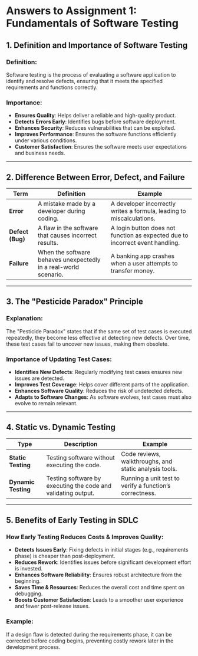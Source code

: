 # Answers to Assignment 1: Fundamentals of Software Testing

## 1. Definition and Importance of Software Testing
### Definition:
Software testing is the process of evaluating a software application to identify and resolve defects, ensuring that it meets the specified requirements and functions correctly.

### Importance:
- **Ensures Quality**: Helps deliver a reliable and high-quality product.
- **Detects Errors Early**: Identifies bugs before software deployment.
- **Enhances Security**: Reduces vulnerabilities that can be exploited.
- **Improves Performance**: Ensures the software functions efficiently under various conditions.
- **Customer Satisfaction**: Ensures the software meets user expectations and business needs.

---

## 2. Difference Between Error, Defect, and Failure

| Term     | Definition | Example |
|----------|------------|----------|
| **Error** | A mistake made by a developer during coding. | A developer incorrectly writes a formula, leading to miscalculations. |
| **Defect (Bug)** | A flaw in the software that causes incorrect results. | A login button does not function as expected due to incorrect event handling. |
| **Failure** | When the software behaves unexpectedly in a real-world scenario. | A banking app crashes when a user attempts to transfer money. |

---

## 3. The "Pesticide Paradox" Principle
### Explanation:
The "Pesticide Paradox" states that if the same set of test cases is executed repeatedly, they become less effective at detecting new defects. Over time, these test cases fail to uncover new issues, making them obsolete.

### Importance of Updating Test Cases:
- **Identifies New Defects**: Regularly modifying test cases ensures new issues are detected.
- **Improves Test Coverage**: Helps cover different parts of the application.
- **Enhances Software Quality**: Reduces the risk of undetected defects.
- **Adapts to Software Changes**: As software evolves, test cases must also evolve to remain relevant.

---

## 4. Static vs. Dynamic Testing

| Type     | Description | Example |
|----------|------------|----------|
| **Static Testing** | Testing software without executing the code. | Code reviews, walkthroughs, and static analysis tools. |
| **Dynamic Testing** | Testing software by executing the code and validating output. | Running a unit test to verify a function’s correctness. |

---

## 5. Benefits of Early Testing in SDLC
### How Early Testing Reduces Costs & Improves Quality:
- **Detects Issues Early**: Fixing defects in initial stages (e.g., requirements phase) is cheaper than post-deployment.
- **Reduces Rework**: Identifies issues before significant development effort is invested.
- **Enhances Software Reliability**: Ensures robust architecture from the beginning.
- **Saves Time & Resources**: Reduces the overall cost and time spent on debugging.
- **Boosts Customer Satisfaction**: Leads to a smoother user experience and fewer post-release issues.

### Example:
If a design flaw is detected during the requirements phase, it can be corrected before coding begins, preventing costly rework later in the development process.


